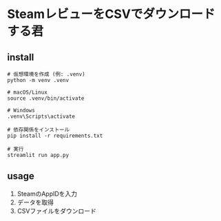 # SteamレビューをCSVでダウンロードする君

## install
```shell
# 仮想環境を作成 (例: .venv)
python -m venv .venv

# macOS/Linux 
source .venv/bin/activate

# Windows
.venv\Scripts\activate

# 依存関係をインストール
pip install -r requirements.txt

# 実行
streamlit run app.py
```

## usage
1. SteamのAppIDを入力
2. データを取得
3. CSVファイルをダウンロード